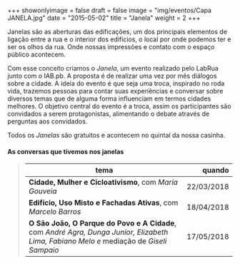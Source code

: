 +++
showonlyimage = false
draft = false
image = "img/eventos/Capa JANELA.jpg"
date = "2015-05-02"
title = "Janela"
weight = 2
+++

Janelas são as aberturas das edificações, um dos principais elementos de ligação entre a rua e o interior dos edifícios, o local por onde podemos ter e ser os olhos da rua. Onde nossas impressões e contato com o espaço público acontecem.
<!--more-->

Com esse conceito criamos o *Janela*, um evento realizado pelo LabRua junto com o IAB.pb. A proposta é de realizar uma vez por mês diálogos sobre a cidade. A ideia do evento é que seja uma troca, inspirado no roda vida, trazemos pessoas para contar suas experiências e conversar sobre diversos temas que de alguma forma influenciam em termos cidades melhores. O objetivo central do evento é a troca, assim os participantes são convidados a serem protagonistas, alimentando o debate através de perguntas aos convidados.

Todos os *Janelas* são gratuitos e acontecem no quintal da nossa casinha.




#### As conversas que tivemos nos janelas

> tema          | quando
> -----     | ---:
> **Cidade, Mulher e Cicloativismo**, com *Maria Gouveia* |   22/03/2018
> **Edifício, Uso Misto e Fachadas Ativas**, com *Marcelo Barros* |    18/04/2018
> **O São João, O Parque do Povo e A Cidade**, com *André Agra, Dunga Junior, Elizabeth Lima, Fabiano Melo e* mediação de *Giseli Sampaio* |   17/05/2018




<style>
table:nth-of-type(1) {
    display:table;
    width:100%;
}
table:nth-of-type(1) th:nth-of-type(2) {
    width:10%;
}
</style>
